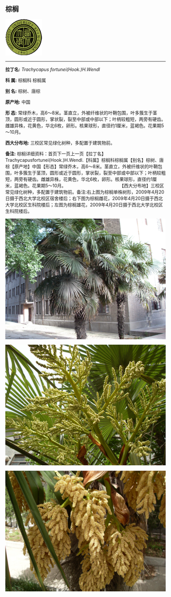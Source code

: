 ## 棕榈

![西北大学校园网络植物志](JPG/nwu.gif)

---

**拉丁名:**  _Trachycapus fortunei(Hook.)H.Wendl_

**科 属:** 棕榈科 棕榈属

**别 名:** 棕树、唐棕

**原产地:** 中国

**形  态:** 常绿乔木，高6～8米。茎直立，外被纤维状的叶鞘包围，叶多簇生于茎顶，圆形或近于圆形，掌状裂，裂至中部或中部以下；叶柄较粗短，两旁有硬齿。雌雄异株，花黄色，华北6枚，卵形。核果球形，直径约1厘米，蓝褐色。花果期5～10月。　　　　　　　　　　　　　

**西大分布地:** 三校区常见绿化树种，多配置于建筑物前。

**备注:** 棕榈详细资料：首页下一页上一页【拉丁名】Trachycapusfortunei(Hook.)H.Wendl.【科属】棕榈科棕榈属【别名】棕树、唐棕【原产地】中国【形态】常绿乔木，高6～8米。茎直立，外被纤维状的叶鞘包围，叶多簇生于茎顶，圆形或近于圆形，掌状裂，裂至中部或中部以下；叶柄较粗短，两旁有硬齿。雌雄异株，花黄色，华北6枚，卵形。核果球形，直径约1厘米，蓝褐色。花果期5～10月。　　　　　　　　　　　　　【西大分布地】三校区常见绿化树种，多配置于建筑物前。备注:右上图为棕榈单株树形，2009年4月20日摄于西北大学北校区宿舍楼后；右下图为棕榈雌花，2009年4月20日摄于西北大学北校区生科院楼后；左图为棕榈雄花，2009年4月20日摄于西北大学北校区生科院楼后。　　

![棕榈](JPG/棕榈.JPG) 

![棕榈](JPG/棕榈雌花.JPG) 

![棕榈](JPG/棕榈雄花.JPG) 

